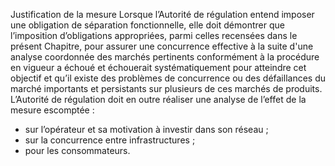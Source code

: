 Justification de la mesure
Lorsque l’Autorité de régulation entend imposer une obligation de séparation fonctionnelle, elle doit démontrer que l’imposition d’obligations appropriées, parmi celles recensées dans le présent Chapitre, pour assurer une concurrence effective à la suite d'une analyse coordonnée des marchés pertinents conformément à la procédure en vigueur a échoué et échouerait systématiquement pour atteindre cet objectif et qu’il existe des problèmes de concurrence ou des défaillances du marché importants et persistants sur plusieurs de ces marchés de produits.
L’Autorité de régulation doit en outre réaliser une analyse de l’effet de la mesure escomptée :
- sur l’opérateur et sa motivation à investir dans son réseau ;
- sur la concurrence entre infrastructures ;
- pour les consommateurs.